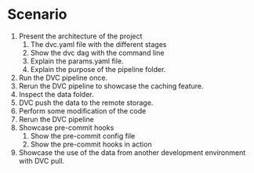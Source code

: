# Scenario

1. Present the architecture of the project
   1. The dvc.yaml file with the different stages
   2. Show the dvc dag with the command line
   3. Explain the params.yaml file.
   3. Explain the purpose of the pipeline folder.
2. Run the DVC pipeline once.
3. Rerun the DVC pipeline to showcase the caching feature.
4. Inspect the data folder.
5. DVC push the data to the remote storage.
6. Perform some modification of the code
7. Rerun the DVC pipeline
8. Showcase pre-commit hooks
   1. Show the pre-commit config file
   2. Show the pre-commit hooks in action
9. Showcase the use of the data from another development environment with DVC pull.